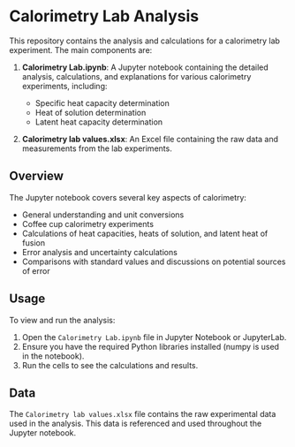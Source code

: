 # Calorimetry Lab Analysis

This repository contains the analysis and calculations for a calorimetry lab experiment. The main components are:

1. **Calorimetry Lab.ipynb**: A Jupyter notebook containing the detailed analysis, calculations, and explanations for various calorimetry experiments, including:
   - Specific heat capacity determination
   - Heat of solution determination
   - Latent heat capacity determination

2. **Calorimetry lab values.xlsx**: An Excel file containing the raw data and measurements from the lab experiments.

## Overview

The Jupyter notebook covers several key aspects of calorimetry:

- General understanding and unit conversions
- Coffee cup calorimetry experiments
- Calculations of heat capacities, heats of solution, and latent heat of fusion
- Error analysis and uncertainty calculations
- Comparisons with standard values and discussions on potential sources of error

## Usage

To view and run the analysis:

1. Open the `Calorimetry Lab.ipynb` file in Jupyter Notebook or JupyterLab.
2. Ensure you have the required Python libraries installed (numpy is used in the notebook).
3. Run the cells to see the calculations and results.

## Data

The `Calorimetry lab values.xlsx` file contains the raw experimental data used in the analysis. This data is referenced and used throughout the Jupyter notebook.
